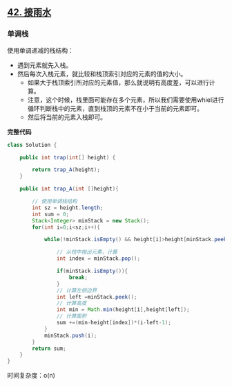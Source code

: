 ## [42. 接雨水](https://leetcode-cn.com/problems/trapping-rain-water/)

### 单调栈

使用单调递减的栈结构：

- 遇到元素就先入栈。
- 然后每次入栈元素，就比较和栈顶索引对应的元素的值的大小。
  - 如果大于栈顶索引所对应的元素值，那么就说明有高度差，可以进行计算。
  - 注意，这个时候，栈里面可能存在多个元素，所以我们需要使用whiel进行循环判断栈中的元素，直到栈顶的元素不在小于当前的元素即可。
  - 然后将当前的元素入栈即可。

**完整代码**

~~~java
class Solution {

    public int trap(int[] height) {

        return trap_A(height);
    }

    public int trap_A(int []height){

        // 使用单调栈结构
        int sz = height.length;
        int sum = 0;
        Stack<Integer> minStack = new Stack();
        for(int i=0;i<sz;i++){

            while(!minStack.isEmpty() && height[i]>height[minStack.peek()]){

                // 从栈中抛出元素，计算
                int index = minStack.pop();

                if(minStack.isEmpty()){
                    break;
                }
                // 计算左侧边界
                int left =minStack.peek();
                // 计算高度
                int min = Math.min(height[i],height[left]);
                // 计算面积
                sum +=(min-height[index])*(i-left-1);
            }
            minStack.push(i);
        }
        return sum;
    }
}
~~~

时间复杂度：o(n)
